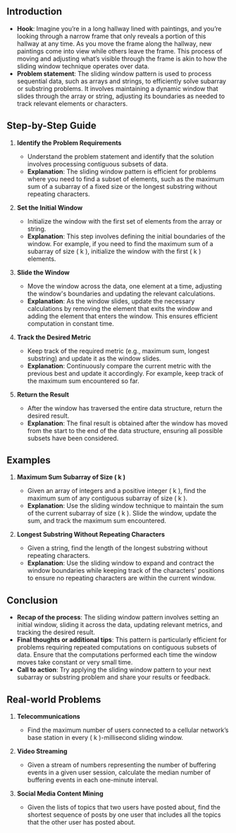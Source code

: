 ## Introduction

- **Hook**: Imagine you’re in a long hallway lined with paintings, and you’re looking through a narrow frame that only reveals a portion of this hallway at any time. As you move the frame along the hallway, new paintings come into view while others leave the frame. This process of moving and adjusting what’s visible through the frame is akin to how the sliding window technique operates over data.
- **Problem statement**: The sliding window pattern is used to process sequential data, such as arrays and strings, to efficiently solve subarray or substring problems. It involves maintaining a dynamic window that slides through the array or string, adjusting its boundaries as needed to track relevant elements or characters.

## Step-by-Step Guide

1. **Identify the Problem Requirements**
   - Understand the problem statement and identify that the solution involves processing contiguous subsets of data.
   - **Explanation**: The sliding window pattern is efficient for problems where you need to find a subset of elements, such as the maximum sum of a subarray of a fixed size or the longest substring without repeating characters.
   
2. **Set the Initial Window**
   - Initialize the window with the first set of elements from the array or string.
   - **Explanation**: This step involves defining the initial boundaries of the window. For example, if you need to find the maximum sum of a subarray of size \( k \), initialize the window with the first \( k \) elements.

3. **Slide the Window**
   - Move the window across the data, one element at a time, adjusting the window's boundaries and updating the relevant calculations.
   - **Explanation**: As the window slides, update the necessary calculations by removing the element that exits the window and adding the element that enters the window. This ensures efficient computation in constant time.
   
4. **Track the Desired Metric**
   - Keep track of the required metric (e.g., maximum sum, longest substring) and update it as the window slides.
   - **Explanation**: Continuously compare the current metric with the previous best and update it accordingly. For example, keep track of the maximum sum encountered so far.
   
5. **Return the Result**
   - After the window has traversed the entire data structure, return the desired result.
   - **Explanation**: The final result is obtained after the window has moved from the start to the end of the data structure, ensuring all possible subsets have been considered.

## Examples

1. **Maximum Sum Subarray of Size \( k \)**
   - Given an array of integers and a positive integer \( k \), find the maximum sum of any contiguous subarray of size \( k \).
   - **Explanation**: Use the sliding window technique to maintain the sum of the current subarray of size \( k \). Slide the window, update the sum, and track the maximum sum encountered.

2. **Longest Substring Without Repeating Characters**
   - Given a string, find the length of the longest substring without repeating characters.
   - **Explanation**: Use the sliding window to expand and contract the window boundaries while keeping track of the characters' positions to ensure no repeating characters are within the current window.

## Conclusion

- **Recap of the process**: The sliding window pattern involves setting an initial window, sliding it across the data, updating relevant metrics, and tracking the desired result.
- **Final thoughts or additional tips**: This pattern is particularly efficient for problems requiring repeated computations on contiguous subsets of data. Ensure that the computations performed each time the window moves take constant or very small time.
- **Call to action**: Try applying the sliding window pattern to your next subarray or substring problem and share your results or feedback.

## Real-world Problems

1. **Telecommunications**
   - Find the maximum number of users connected to a cellular network’s base station in every \( k \)-millisecond sliding window.

2. **Video Streaming**
   - Given a stream of numbers representing the number of buffering events in a given user session, calculate the median number of buffering events in each one-minute interval.

3. **Social Media Content Mining**
   - Given the lists of topics that two users have posted about, find the shortest sequence of posts by one user that includes all the topics that the other user has posted about.

